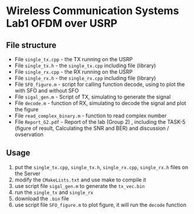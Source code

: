 # Wireless Communication Systems Lab1 OFDM over USRP

## File structure
* File `single_tx.cpp`          - the TX running on the USRP
* File `single_tx.h`            - the `single_tx.cpp` including file (library)
* File `single_rx.cpp`          - the RX running on the USRP
* File `single_rx.h`            - the `single_rx.cpp` including file (library)
* File `SFO_figure.m`           - script for calling function decode, using to plot the with SFO and without SFO
* File `sigal_gen.m`            - Script of TX, simulating to generate the signal
* File `decode.m`               - function of RX, simulating to decode the signal and plot the figure
* File `read_complex_binary.m`  - function to read complex number
* File `Report_G2.pdf`          - Report of the lab (Group 2) , including the TASK-5 (figure of result, Calculating the SNR and BER) and discussion / ovservation
 
## Usage
1. put the `single_tx.cpp`, `single_tx.h`, `single_rx.cpp`, `single_rx.h` files on the Server
2. modify the `CMakeLists.txt` and use make to compile it
3. use script file `sigal_gen.m` to generate the `tx_vec.bin`
4. run the `single_tx` and `single_rx`
5. download the `.bin` file 
6. use script file `SFO_figure.m` to plot figure, it will run the `decode` function
 

